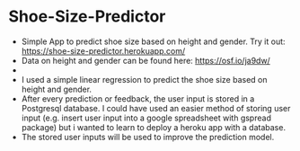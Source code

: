 # Shoe-Size-Predictor

* Simple App to predict shoe size based on height and gender. Try it out: https://shoe-size-predictor.herokuapp.com/
* Data on height and gender can be found here: https://osf.io/ja9dw/
* 
* I used a simple linear regression to predict the shoe size based on height and gender.
* After every prediction or feedback, the user input is stored in a Postgresql database. I could have used an easier method of storing user input (e.g. insert user input into a google spreadsheet with gspread package) but i wanted to learn to deploy a heroku app with a database.
* The stored user inputs will be used to improve the prediction model.

